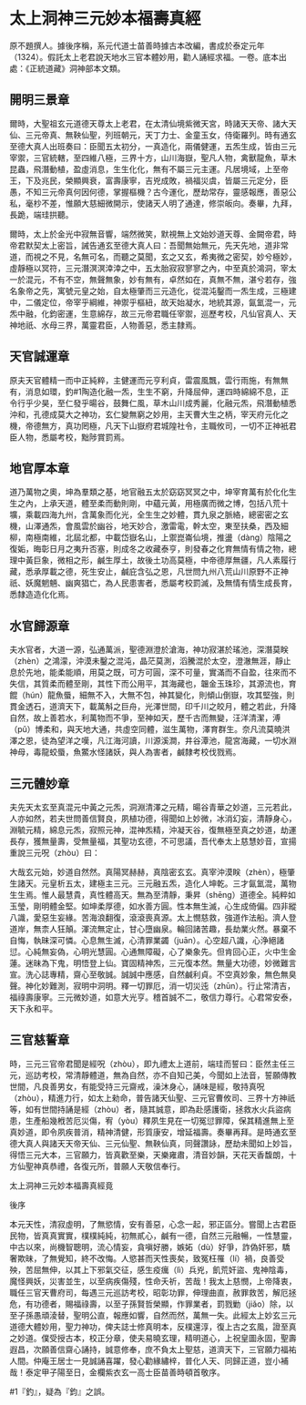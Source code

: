 # 太上洞神三元妙本福壽真經

原不題撰人。據後序稱，系元代道士苗善時據古本改編，書成於泰定元年（1324）。假託太上老君說天地水三官本體妙用，勸人誦經求福。一卷。底本出處：《正統道藏》洞神部本文類。

## 開明三景章

爾時，大聖祖玄元道德天尊太上老君，在太清仙境紫微天宮，時諸天天帝、諸大天仙、三元帝真、無鞅仙聖，列班朝元，天丁力士、金童玉女，侍衛羅列。時有通玄至德大真人出班奏曰：臣聞五太初分，一真造化，兩儀健運，五炁生成，皆由三元宰禦，三官統轄，至四維八極，三界十方，山川海嶽，聖凡人物，禽獸龍魚，草木昆蟲，飛潛動植，盈虛消息，生生化化，無有不屬三元主運。凡居境域，上至帝王，下及兆民，榮顯興衰，富壽康寧，吉兇成敗，禍福災虞，皆屬三元定分，臣愚，不知三元帝真何因何德，掌握樞機？古今運化，歷劫常存，靈感報應，善惡公私，毫杪不差，惟願大慈細微開示，使諸天人明了通達，修崇皈向。奏畢，九拜，長跪，端珪拱聽。

爾時，太上於金光中寂無音響，端然微笑，默視無上文始妙道天尊、金闕帝君，時帝君默契太上密旨，誡告通玄至德大真人曰：吾聞無始無元，先天先地，道非常道，而視之不見，名無可名，而聽之莫聞，玄之又玄，希夷微之密契，妙兮極妙，虛靜極以冥符，三元潛溟溟涬涬之中，五太胎寂寂寥寥之內，中至真於鴻洞，宰太一於混元，不有不空，無聲無象，妙有無有，卓然如在，真無不無，湛兮若存，強名象帝之先，寓號元皇之始，自太極肇而三元造化，從混沌鑿而一炁生成，三極建中，二儀定位，帝宰乎綱維，神禦乎樞紐，故天始凝水，地統其源，氤氳混一，元炁中融，化鈞密運，生意綿存，故三元帝君職任宰禦，巡歷考校，凡仙官真人、天神地祇、水母三界，萬靈君臣，人物善惡，悉主隸焉。

## 天官誠運章

原夫天官體精一而中正純粹，主健運而元亨利貞，雷震風飄，雲行雨施，有無無有，消息如環，釣#1陶造化融一炁，生生不窮，升降屈伸，運四時綿綿不息，正令行乎少昊，至仁發乎暘谷，鼓舞仁風，草木山川成秀麗，化融元炁，飛潛動植悉沖和，孔德成莫大之神功，玄仁變無窮之妙用，主天曹大生之柄，宰天府元化之機，帝德無方，真功罔極，凡天下山嶽府君城隍社令，主職攸司，一切不正神衹君臣人物，悉屬考校，黜陟賞罰焉。

## 地官厚本章

道乃萬物之奧，坤為羣類之基，地官融五太於窈窈冥冥之中，坤宰育萬有於化化生生之內，上承天道，體至柔而動則剛，中蘊元黃，用極廣而微之博，包括八荒十壙，乘載四海九州，含萬象而化光，全生生之妙體，貫九泉之脈絡，總密密之玄機，山澤通炁，會風雲於幽谷，地天妙合，激雷電，幹太空，東至扶桑，西及細柳，南極南維，北屆北都，中載岱嶽名山，上禦崑崙仙境，推盪（dàng）陰陽之復姤，晦彰日月之夷升否塞，則成冬之收藏泰亨，則發春之化育無情有情之物，總理中黃巨象，微相之形，鹹生厚土，故後土功高莫極，中帝德厚無疆，凡人素履行藏，悉承厚載之德，死生安止，鹹庇含弘之恩，凡世問九州八荒山川原野不正神祇、妖魔魍魎、幽爽猖亡，為人民患害者，悉屬考校罰滅，及無情有情生成長育，悉隸造造化化焉。

## 水官歸源章

夫水官者，大道一源，弘通萬派，聖德淵澄於滄海，神功寂湛於瑤池，深潛莫眹（zhèn）之鴻濛，沖漠未鑿之混沌，晶茫莫測，滔騰混於太空，澄澈無涯，靜止息於先地，能柔能順，用莫之既，可方可圓，深不可量，實滿而不自盈，往來而不失信，其質柔而體至剛，其性下而公用平，其海藏也，韞金玉珠珍，其源流也，育餛（hún）龍魚蜃，細無不入，大無不包，神其變化，則傾山倒嶽，攻其堅強，則貫金透石，道濟天下，載萬斛之巨舟，光澤世間，印千川之皎月，體之若此，升降自然，故上善若水，利萬物而不爭，至神如天，歷千古而無變，汪洋清潔，溥（pǔ）博柔和，與天地大通，共虛空同體，滋生萬物，澤育群生。奈凡流莫曉洪澤之恩，徒為望洋之嘆，凡江海河讀，川源溪澗，井谷潭池，龍宮海藏，一切水淵神母，毒龍蛟蜃，魚鱉水怪諸妖，與人為害者，鹹隸考校伐戮焉。

## 三元體妙章

夫先天太玄至真混元中黃之元炁，洞淵清澤之元精，暘谷青華之妙道，三元若此，人亦如然，若夫世問善信賢良，夙植功德，得聞如上妙微，冰消幻妄，清靜身心，淵毓元精，綿息元炁，寂照元神，混神炁精，沖凝天谷，復無極至真之妙道，劫運長存，獲無量壽，受無量福，其聖功玄德，不可思議，吾代奉太上慈慧妙音，宣揚重說三元呪（zhòu）曰：

大哉玄元始，妙道自然然。真陽冥赫赫，真陰密玄玄。真宰沖漠眹（zhèn），極肇生諸天。元皇析五太，建極主三元。三元融五炁，造化人坤乾。三才氤氳混，萬物生生焉。惟人最慧貴，真性體高天。無為至清靜，秉昇（shēng）道德全。純粹如玉瑩，剛明體金堅。如坤柔厚德，如水善方圓。性本無生滅，心生成倚偏。四非縱八識，愛惡生妄緣。苦海浪翻復，滾滾喪真源。太上憫慈救，強道作法船。濟人登道岸，無柰人狂顛。渾流無定止，甘心墮幽泉。輪回諸苦趣，長劫業火然。暴棄不自悔，執昧深可憐。心息無生滅，心清罪業蠲（juān）。心空超八識，心浄絕諸愆。心純無妄偽，心明光慧圓。心通無障礙，心了樂象先。但肯回心正，火中生金蓮。迷昧為下鬼，明悟登上仙。寶固精神炁，三元復本然。無量大功德，妙微難言宣。洗心誌專精，齋心至敬誠。誠誠中應感，自然鹹利貞。不空真妙象，無色無臭聲。神化妙難測，寂明中洞明。釋一切罪厄，消一切災迍（zhūn）。行止常清吉，福祿壽康寧。三元微妙道，如意大光亨。稽首誠不二，敬信力尊行。心君常安泰，天下永和平。

## 三官慈誓章

時，三元三官帝君聞是經呪（zhòu），即九禮太上道前，端珪而誓曰：臣然主任三元，巡訪考校，常清靜體道，無為自然，亦不自知己美，今聞如上法音，誓願傳教世間，凡良善男女，有能受持三元齋戒，澡沐身心，誦味是經，敬持真呪（zhòu），精進力行，如太上勑命，普告諸天仙聖、三元官曹攸司、三界十方神祇等，如有世間持誦是經（zhòu）者，隨其誠意，即為赴感護衛，拯救水火兵盜病患，生產船幾栰苦厄災傷，宥（yòu）釋夙生見在一切冤愆罪障，保其精進無上至真妙道，即令夙疾普消，精神清健，形質康安，增延福壽。奏畢再拜。是時通玄至德大真人與諸天天帝天仙、三元仙聖、無鞅仙真，同聲讚詠，歷劫未聞如上妙旨，得悟三元大本，三官願力，皆真歡至樂，天樂雍肅，清音妙韻，天花天香馥朗，十方仙聖神真恭禮，各復元所，普願人天敬信奉行。

太上洞神三元妙本福壽真經竟

後序

本元天性，清寂虛明，了無慾情，安有善惡，心念一起，邪正區分。嘗聞上古君臣民物，皆真真實實，樸樸純純，初無貳心，鹹有一德，自然三元融暢，一性慧靈，中古以來，尚機智聰明，流心情妄，貪嗔好勝，嫉妬（dù）好爭，詐偽奸邪，驕奢欺昧，了無覺知，終不改悔。人慾甚而天性喪矣，致冤枉罹（lí）禍，良善受殃，苦屈無伸，以其上下邪氣交征，感生疫癘（lì）兵兇，飢荒奸盜、鬼神陰毒，魔怪興妖，災害並生，以至病疾傷殘，性命夭祈，苦哉！我太上慈憫，上帝降衷，職任三官天曹府司，每遇三元巡訪考校，昭彰功罪，伸理曲直，赦罪救苦，解厄拯危，有功德者，賜福祿壽，以至子孫賢哲榮顯，作罪業者，罰戮勦（jiǎo）除，以至子孫愚頑淩替，聖明公直，報應如響，自然而然，萬無一失。此經太上妙玄三元道德大體妙用，聖力神功，俾夫誌士修真明本，反樸還淳，復上古之玄風，證至真之妙道。僕受授古本，校正分章，使夫易曉玄理，精明道心，上祝皇圖永固，聖壽遐昌，次願善信齋心誦持，誠意修奉，庶不負太上聖慈，道濟天下，三官願力福祐人間。仲庵王居士一見誠誦喜躍，發心勸緣繡梓，普化人天、同歸正道，豈小補哉！泰定甲子陽至日，金欄紫衣玄一高士臣苗善時頓首敬序。

#1『釣』，疑為『鈞』之誤。
　　
